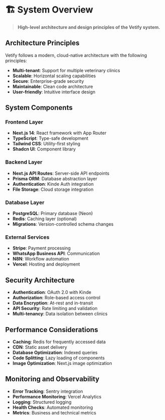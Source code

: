 # 🏗️ System Overview

> **High-level architecture and design principles of the Vetify system.**

## Architecture Principles

Vetify follows a modern, cloud-native architecture with the following principles:

- **Multi-tenant**: Support for multiple veterinary clinics
- **Scalable**: Horizontal scaling capabilities
- **Secure**: Enterprise-grade security
- **Maintainable**: Clean code architecture
- **User-friendly**: Intuitive interface design

## System Components

### Frontend Layer
- **Next.js 14**: React framework with App Router
- **TypeScript**: Type-safe development
- **Tailwind CSS**: Utility-first styling
- **Shadcn UI**: Component library

### Backend Layer
- **Next.js API Routes**: Server-side API endpoints
- **Prisma ORM**: Database abstraction layer
- **Authentication**: Kinde Auth integration
- **File Storage**: Cloud storage integration

### Database Layer
- **PostgreSQL**: Primary database (Neon)
- **Redis**: Caching layer (optional)
- **Migrations**: Version-controlled schema changes

### External Services
- **Stripe**: Payment processing
- **WhatsApp Business API**: Communication
- **N8N**: Workflow automation
- **Vercel**: Hosting and deployment

## Security Architecture

- **Authentication**: OAuth 2.0 with Kinde
- **Authorization**: Role-based access control
- **Data Encryption**: At-rest and in-transit
- **API Security**: Rate limiting and validation
- **Multi-tenancy**: Data isolation between clinics

## Performance Considerations

- **Caching**: Redis for frequently accessed data
- **CDN**: Static asset delivery
- **Database Optimization**: Indexed queries
- **Code Splitting**: Lazy loading of components
- **Image Optimization**: Next.js image optimization

## Monitoring and Observability

- **Error Tracking**: Sentry integration
- **Performance Monitoring**: Vercel Analytics
- **Logging**: Structured logging
- **Health Checks**: Automated monitoring
- **Metrics**: Business and technical metrics
